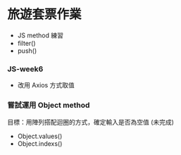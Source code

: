 # 旅遊套票作業

- JS method 練習
- filter()
- push()

### JS-week6

- 改用 Axios 方式取值

### 嘗試運用 Object method

目標：用陣列搭配迴圈的方式，確定輸入是否為空值 (未完成)

- Object.values()
- Object.indexs()
